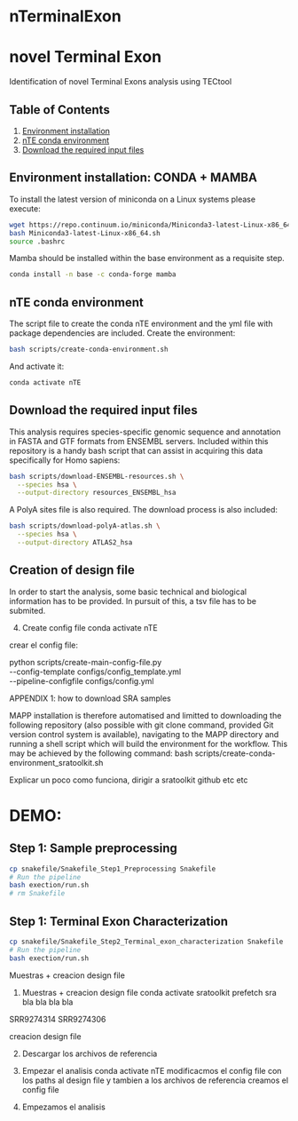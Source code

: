 # nTerminalExon

# novel Terminal Exon

Identification of novel Terminal Exons analysis using TECtool

## Table of Contents

1. [Environment installation](#environment-installation)
2. [nTE conda environment](#nte-conda-environment)
3. [Download the required input files](#download-the-required-input-files)


## Environment installation: CONDA + MAMBA

To install the latest version of miniconda on a Linux systems please execute:

```bash
wget https://repo.continuum.io/miniconda/Miniconda3-latest-Linux-x86_64.sh
bash Miniconda3-latest-Linux-x86_64.sh
source .bashrc
```
Mamba should be installed within the base environment as a requisite step.

```bash
conda install -n base -c conda-forge mamba
```

## nTE conda environment

The script file to create the conda nTE environment and the yml file with package dependencies are included. Create the environment:

```bash
bash scripts/create-conda-environment.sh
```
And activate it:

```bash
conda activate nTE
```

## Download the required input files

This analysis requires species-specific genomic sequence and annotation in FASTA and GTF formats from ENSEMBL servers. Included within this repository is a handy bash script that can assist in acquiring this data specifically for Homo sapiens:

```bash
bash scripts/download-ENSEMBL-resources.sh \
  --species hsa \
  --output-directory resources_ENSEMBL_hsa
```
A PolyA sites file is also required. The download process is also included:

```bash
bash scripts/download-polyA-atlas.sh \
  --species hsa \
  --output-directory ATLAS2_hsa
```

## Creation of design file

In order to start the analysis, some basic technical and biological information has to be provided. In pursuit of this, a tsv file has to be submited.

4. Create config file
conda activate nTE

crear el config file:

python scripts/create-main-config-file.py \
  --config-template configs/config_template.yml \
  --pipeline-configfile configs/config.yml

APPENDIX 1: how to download SRA samples

MAPP installation is therefore automatised and limitted to downloading the following repository (also possible with git clone command, provided Git version control system is available), navigating to the MAPP directory and running a shell script which will build the environment for the workflow. This may be achieved by the following command: bash scripts/create-conda-environment_sratoolkit.sh

Explicar un poco como funciona, dirigir a sratoolkit github etc etc

# DEMO:

## Step 1: Sample preprocessing

```bash
cp snakefile/Snakefile_Step1_Preprocessing Snakefile
# Run the pipeline
bash exection/run.sh
# rm Snakefile

```

## Step 1: Terminal Exon Characterization

```bash
cp snakefile/Snakefile_Step2_Terminal_exon_characterization Snakefile
# Run the pipeline
bash exection/run.sh
```

Muestras + creacion design file


1. Muestras + creacion design file
conda activate sratoolkit
prefetch sra bla bla bla bla

SRR9274314
SRR9274306


creacion design file

2. Descargar los archivos de referencia

3. Empezar el analisis
conda activate nTE
modificacmos el config file con los paths al design file y tambien a los archivos de referencia
creamos el config file

4. Empezamos el analisis
